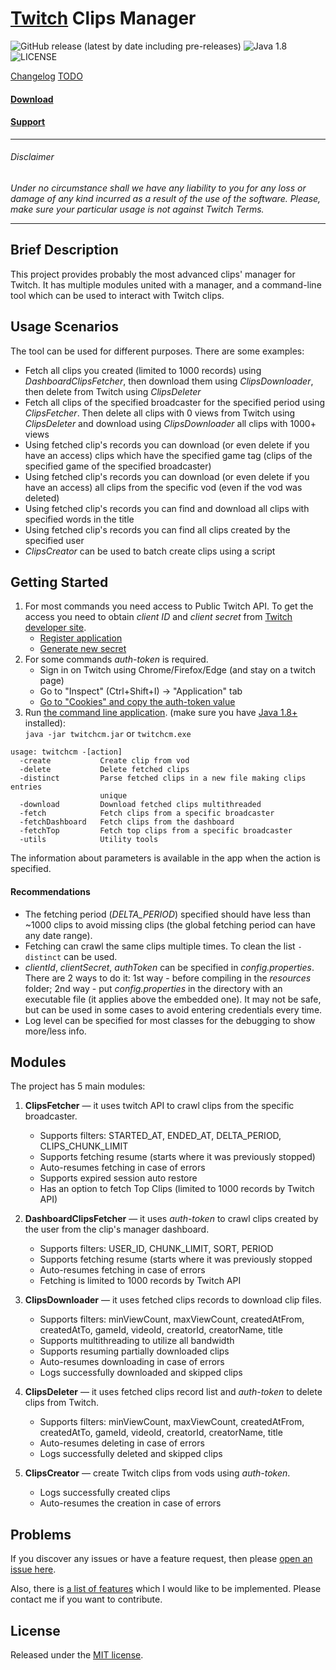 # [Twitch](https://www.twitch.tv/) Clips Manager

![GitHub release (latest by date including pre-releases)](https://img.shields.io/github/v/release/kappaflow/twitchcm?include_prereleases)
![Java 1.8](https://img.shields.io/badge/Java-1.8-blue)
![LICENSE](https://img.shields.io/github/license/kappaflow/twitchcm)

[Changelog](./CHANGELOG.md) [TODO](./TODO)

#### [Download](https://github.com/kappaflow/twitchcm/releases)
#### [Support](https://github.com/kappaflow/twitchcm/issues)

--------
###### Disclaimer
*Under no circumstance shall we have any liability to you for any loss or damage of any kind incurred as a result of the use of the software. Please, make sure your particular usage is not against Twitch Terms.*

--------
## Brief Description

This project provides probably the most advanced clips' manager for Twitch. It has multiple modules united with a manager, and a command-line tool which can be used to interact with Twitch clips.

## Usage Scenarios

The tool can be used for different purposes. There are some examples:
* Fetch all clips you created (limited to 1000 records) using *DashboardClipsFetcher*, then download them using *ClipsDownloader*, then delete from Twitch using *ClipsDeleter*
* Fetch all clips of the specified broadcaster for the specified period using *ClipsFetcher*. Then delete all clips with 0 views from Twitch using *ClipsDeleter* and download using *ClipsDownloader* all clips with 1000+ views
* Using fetched clip's records you can download (or even delete if you have an access) clips which have the specified game tag (clips of the specified game of the specified broadcaster)
* Using fetched clip's records you can download (or even delete if you have an access) all clips from the specific vod (even if the vod was deleted)
* Using fetched clip's records you can find and download all clips with specified words in the title
* Using fetched clip's records you can find all clips created by the specified user
* *ClipsCreator* can be used to batch create clips using a script

## Getting Started

1. For most commands you need access to Public Twitch API. To get the access you need to obtain *client ID* and *client secret* from [Twitch developer site](https://dev.twitch.tv/dashboard/apps/create). 
    * [Register application](.github/registerApp.jpg)
    * [Generate new secret](.github/manageApp.jpg)
2. For some commands *auth-token* is required.
    * Sign in on Twitch using Chrome/Firefox/Edge (and stay on a twitch page)
    * Go to "Inspect" (Ctrl+Shift+I) -> "Application" tab
    * [Go to "Cookies" and copy the auth-token value](.github/auth-token.jpg)
3. Run [the command line application](https://github.com/kappaflow/twitchcm/releases). (make sure you have [Java 1.8+](https://www.oracle.com/java/technologies/javase-jre8-downloads.html) installed):  
`java -jar twitchcm.jar` or `twitchcm.exe`
```
usage: twitchcm -[action]
  -create           Create clip from vod
  -delete           Delete fetched clips
  -distinct         Parse fetched clips in a new file making clips entries
                    unique
  -download         Download fetched clips multithreaded
  -fetch            Fetch clips from a specific broadcaster
  -fetchDashboard   Fetch clips from the dashboard
  -fetchTop         Fetch top clips from a specific broadcaster
  -utils            Utility tools
```
The information about parameters is available in the app when the action is specified.

#### Recommendations
* The fetching period (*DELTA_PERIOD*) specified should have less than ~1000 clips to avoid missing clips (the global fetching period can have any date range).
* Fetching can crawl the same clips multiple times. To clean the list `-distinct` can be used.
* *clientId*, *clientSecret*, *authToken* can be specified in *config.properties*. There are 2 ways to do it: 1st way - before compiling in the *resources* folder; 2nd way - put *config.properties* in the directory with an executable file (it applies above the embedded one). It may not be safe, but can be used in some cases to avoid entering credentials every time.
* Log level can be specified for most classes for the debugging to show more/less info.

## Modules

The project has 5 main modules:
1. **ClipsFetcher** — it uses twitch API to crawl clips from the specific broadcaster.
    * Supports filters: STARTED_AT, ENDED_AT, DELTA_PERIOD, CLIPS_CHUNK_LIMIT
    * Supports fetching resume (starts where it was previously stopped)
    * Auto-resumes fetching in case of errors
    * Supports expired session auto restore
    * Has an option to fetch Top Clips (limited to 1000 records by Twitch API)
    
2. **DashboardClipsFetcher** — it uses *auth-token* to crawl clips created by the user from the clip's manager dashboard.
    * Supports filters: USER_ID, CHUNK_LIMIT, SORT, PERIOD
    * Supports fetching resume (starts where it was previously stopped
    * Auto-resumes fetching in case of errors
    * Fetching is limited to 1000 records by Twitch API
    
3. **ClipsDownloader** — it uses fetched clips records to download clip files.
    * Supports filters: minViewCount, maxViewCount, createdAtFrom, createdAtTo, gameId, videoId, creatorId, creatorName, title
    * Supports multithreading to utilize all bandwidth
    * Supports resuming partially downloaded clips
    * Auto-resumes downloading in case of errors
    * Logs successfully downloaded and skipped clips
    
4. **ClipsDeleter** — it uses fetched clips record list and *auth-token* to delete clips from Twitch.
    * Supports filters: minViewCount, maxViewCount, createdAtFrom, createdAtTo, gameId, videoId, creatorId, creatorName, title
    * Auto-resumes deleting in case of errors
    * Logs successfully deleted and skipped clips

5. **ClipsCreator** — create Twitch clips from vods using *auth-token*.
    * Logs successfully created clips
    * Auto-resumes the creation in case of errors

## Problems

If you discover any issues or have a feature request, then please [open an issue here](https://github.com/kappaflow/twitchcm/issues/new).

Also, there is [a list of features](./TODO) which I would like to be implemented. Please contact me if you want to contribute.

## License

Released under the [MIT license](./LICENSE).
